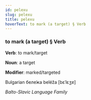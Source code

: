 ```yaml
---
id: pelexu
slug: pelexu
title: pelexu
hoverText: to mark (a target) § Verb
---
```


### to mark (a target) § Verb

**Verb**: to mark/target

**Noun**: a target

**Modifier**: marked/targeted

Bulgarian беле́жа beléža [bɛˈlɛʒɐ]

*Balto-Slavic Language Family*